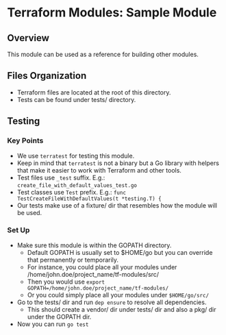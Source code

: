 # Terraform Modules: Sample Module

## Overview
This module can be used as a reference for building other modules.


## Files Organization
* Terraform files are located at the root of this directory.
* Tests can be found under tests/ directory.


## Testing

### Key Points
* We use `terratest` for testing this module.
* Keep in mind that `terratest` is not a binary but a Go library with helpers that make it easier to work with Terraform and other tools.
* Test files use `_test` suffix. E.g.: `create_file_with_default_values_test.go`
* Test classes use `Test` prefix. E.g.: `func TestCreateFileWithDefaultValues(t *testing.T) {`
* Our tests make use of a fixture/ dir that resembles how the module will be used.

### Set Up
* Make sure this module is within the GOPATH directory.
    * Default GOPATH is usually set to $HOME/go but you can override that permanently or temporarily.
    * For instance, you could place all your modules under /home/john.doe/project_name/tf-modules/src/
    * Then you would use `export GOPATH=/home/john.doe/project_name/tf-modules/`
    * Or you could simply place all your modules under `$HOME/go/src/`
* Go to the tests/ dir and run `dep ensure` to resolve all dependencies.
    * This should create a vendor/ dir under tests/ dir and also a pkg/ dir under the GOPATH dir.
* Now you can run `go test`
